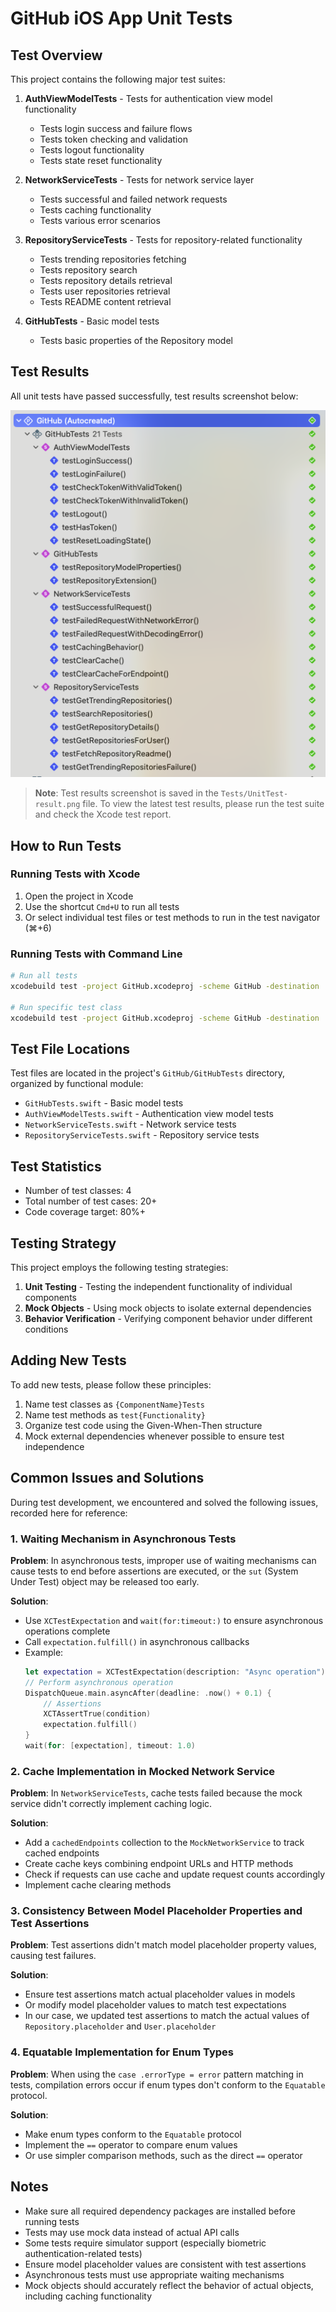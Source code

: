 # GitHub iOS App Unit Tests

## Test Overview

This project contains the following major test suites:

1. **AuthViewModelTests** - Tests for authentication view model functionality
   - Tests login success and failure flows
   - Tests token checking and validation
   - Tests logout functionality
   - Tests state reset functionality

2. **NetworkServiceTests** - Tests for network service layer
   - Tests successful and failed network requests
   - Tests caching functionality
   - Tests various error scenarios

3. **RepositoryServiceTests** - Tests for repository-related functionality
   - Tests trending repositories fetching
   - Tests repository search
   - Tests repository details retrieval
   - Tests user repositories retrieval
   - Tests README content retrieval

4. **GitHubTests** - Basic model tests
   - Tests basic properties of the Repository model

## Test Results

All unit tests have passed successfully, test results screenshot below:

![Unit Test Results](./UnitTest-result.png)

> **Note**: Test results screenshot is saved in the `Tests/UnitTest-result.png` file. To view the latest test results, please run the test suite and check the Xcode test report.

## How to Run Tests

### Running Tests with Xcode

1. Open the project in Xcode
2. Use the shortcut `Cmd+U` to run all tests
3. Or select individual test files or test methods to run in the test navigator (⌘+6)

### Running Tests with Command Line

```bash
# Run all tests
xcodebuild test -project GitHub.xcodeproj -scheme GitHub -destination 'platform=iOS Simulator,name=iPhone 14'

# Run specific test class
xcodebuild test -project GitHub.xcodeproj -scheme GitHub -destination 'platform=iOS Simulator,name=iPhone 14' -only-testing:GitHubTests/AuthViewModelTests
```

## Test File Locations

Test files are located in the project's `GitHub/GitHubTests` directory, organized by functional module:

- `GitHubTests.swift` - Basic model tests
- `AuthViewModelTests.swift` - Authentication view model tests
- `NetworkServiceTests.swift` - Network service tests
- `RepositoryServiceTests.swift` - Repository service tests

## Test Statistics

- Number of test classes: 4
- Total number of test cases: 20+
- Code coverage target: 80%+

## Testing Strategy

This project employs the following testing strategies:

1. **Unit Testing** - Testing the independent functionality of individual components
2. **Mock Objects** - Using mock objects to isolate external dependencies
3. **Behavior Verification** - Verifying component behavior under different conditions

## Adding New Tests

To add new tests, please follow these principles:

1. Name test classes as `{ComponentName}Tests`
2. Name test methods as `test{Functionality}`
3. Organize test code using the Given-When-Then structure
4. Mock external dependencies whenever possible to ensure test independence

## Common Issues and Solutions

During test development, we encountered and solved the following issues, recorded here for reference:

### 1. Waiting Mechanism in Asynchronous Tests

**Problem**: In asynchronous tests, improper use of waiting mechanisms can cause tests to end before assertions are executed, or the `sut` (System Under Test) object may be released too early.

**Solution**:
- Use `XCTestExpectation` and `wait(for:timeout:)` to ensure asynchronous operations complete
- Call `expectation.fulfill()` in asynchronous callbacks
- Example:
  ```swift
  let expectation = XCTestExpectation(description: "Async operation")
  // Perform asynchronous operation
  DispatchQueue.main.asyncAfter(deadline: .now() + 0.1) {
      // Assertions
      XCTAssertTrue(condition)
      expectation.fulfill()
  }
  wait(for: [expectation], timeout: 1.0)
  ```

### 2. Cache Implementation in Mocked Network Service

**Problem**: In `NetworkServiceTests`, cache tests failed because the mock service didn't correctly implement caching logic.

**Solution**:
- Add a `cachedEndpoints` collection to the `MockNetworkService` to track cached endpoints
- Create cache keys combining endpoint URLs and HTTP methods
- Check if requests can use cache and update request counts accordingly
- Implement cache clearing methods

### 3. Consistency Between Model Placeholder Properties and Test Assertions

**Problem**: Test assertions didn't match model placeholder property values, causing test failures.

**Solution**:
- Ensure test assertions match actual placeholder values in models
- Or modify model placeholder values to match test expectations
- In our case, we updated test assertions to match the actual values of `Repository.placeholder` and `User.placeholder`

### 4. Equatable Implementation for Enum Types

**Problem**: When using the `case .errorType = error` pattern matching in tests, compilation errors occur if enum types don't conform to the `Equatable` protocol.

**Solution**:
- Make enum types conform to the `Equatable` protocol
- Implement the `==` operator to compare enum values
- Or use simpler comparison methods, such as the direct `==` operator

## Notes

- Make sure all required dependency packages are installed before running tests
- Tests may use mock data instead of actual API calls
- Some tests require simulator support (especially biometric authentication-related tests)
- Ensure model placeholder values are consistent with test assertions
- Asynchronous tests must use appropriate waiting mechanisms
- Mock objects should accurately reflect the behavior of actual objects, including caching functionality 
